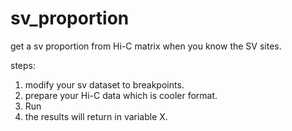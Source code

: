 # sv_proportion

get a sv proportion from Hi-C matrix when you know the SV sites.

steps:
1. modify your sv dataset to breakpoints.
2. prepare your Hi-C data which is cooler format.
3. Run
4. the results will return in variable X.
